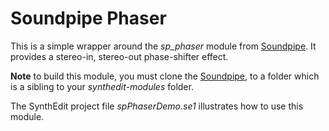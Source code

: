 # Soundpipe Phaser

This is a simple wrapper around the <em>sp_phaser</em> module from [Soundpipe]("https://github.com/PaulBatchelor/Soundpipe). It provides a stereo-in, stereo-out phase-shifter effect.

**Note** to build this module, you must clone the [Soundpipe]("https://github.com/PaulBatchelor/Soundpipe), to a folder which is a sibling to your *synthedit-modules* folder.

The SynthEdit project file *spPhaserDemo.se1* illustrates how to use this module.
